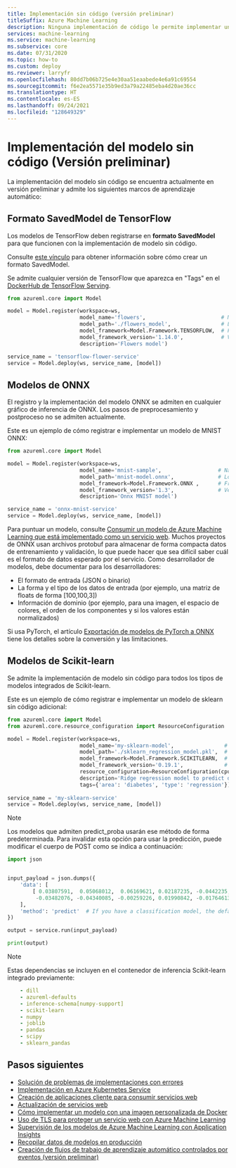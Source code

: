 ```yaml
---
title: Implementación sin código (versión preliminar)
titleSuffix: Azure Machine Learning
description: Ninguna implementación de código le permite implementar un modelo como servicio web sin tener que crear manualmente un script de entrada.
services: machine-learning
ms.service: machine-learning
ms.subservice: core
ms.date: 07/31/2020
ms.topic: how-to
ms.custom: deploy
ms.reviewer: larryfr
ms.openlocfilehash: 80dd7b06b725e4e30aa51eaabede4e6a91c69554
ms.sourcegitcommit: f6e2ea5571e35b9ed3a79a22485eba4d20ae36cc
ms.translationtype: HT
ms.contentlocale: es-ES
ms.lasthandoff: 09/24/2021
ms.locfileid: "128649329"
---
```

# <a name="no-code-model-deployment-preview"></a>Implementación del modelo sin código (Versión preliminar)

La implementación del modelo sin código se encuentra actualmente en versión preliminar y admite los siguientes marcos de aprendizaje automático:

## <a name="tensorflow-savedmodel-format"></a>Formato SavedModel de TensorFlow
Los modelos de TensorFlow deben registrarse en **formato SavedModel** para que funcionen con la implementación de modelo sin código.

Consulte [este vínculo](https://www.tensorflow.org/guide/saved_model) para obtener información sobre cómo crear un formato SavedModel.

Se admite cualquier versión de TensorFlow que aparezca en "Tags" en el [DockerHub de TensorFlow Serving](https://registry.hub.docker.com/r/tensorflow/serving/tags).

```python
from azureml.core import Model

model = Model.register(workspace=ws,
                       model_name='flowers',                        # Name of the registered model in your workspace.
                       model_path='./flowers_model',                # Local Tensorflow SavedModel folder to upload and register as a model.
                       model_framework=Model.Framework.TENSORFLOW,  # Framework used to create the model.
                       model_framework_version='1.14.0',            # Version of Tensorflow used to create the model.
                       description='Flowers model')

service_name = 'tensorflow-flower-service'
service = Model.deploy(ws, service_name, [model])
```

## <a name="onnx-models"></a>Modelos de ONNX

El registro y la implementación del modelo ONNX se admiten en cualquier gráfico de inferencia de ONNX. Los pasos de preprocesamiento y postproceso no se admiten actualmente.

Este es un ejemplo de cómo registrar e implementar un modelo de MNIST ONNX:

```python
from azureml.core import Model

model = Model.register(workspace=ws,
                       model_name='mnist-sample',                  # Name of the registered model in your workspace.
                       model_path='mnist-model.onnx',              # Local ONNX model to upload and register as a model.
                       model_framework=Model.Framework.ONNX ,      # Framework used to create the model.
                       model_framework_version='1.3',              # Version of ONNX used to create the model.
                       description='Onnx MNIST model')

service_name = 'onnx-mnist-service'
service = Model.deploy(ws, service_name, [model])
```

Para puntuar un modelo, consulte [Consumir un modelo de Azure Machine Learning que está implementado como un servicio web](./how-to-consume-web-service.md). Muchos proyectos de ONNX usan archivos protobuf para almacenar de forma compacta datos de entrenamiento y validación, lo que puede hacer que sea difícil saber cuál es el formato de datos esperado por el servicio. Como desarrollador de modelos, debe documentar para los desarrolladores:

* El formato de entrada (JSON o binario)
* La forma y el tipo de los datos de entrada (por ejemplo, una matriz de floats de forma [100,100,3])
* Información de dominio (por ejemplo, para una imagen, el espacio de colores, el orden de los componentes y si los valores están normalizados)

Si usa PyTorch, el artículo [Exportación de modelos de PyTorch a ONNX](https://github.com/onnx/tutorials/blob/master/tutorials/PytorchOnnxExport.ipynb) tiene los detalles sobre la conversión y las limitaciones. 

## <a name="scikit-learn-models"></a>Modelos de Scikit-learn

Se admite la implementación de modelo sin código para todos los tipos de modelos integrados de Scikit-learn.

Este es un ejemplo de cómo registrar e implementar un modelo de sklearn sin código adicional:

```python
from azureml.core import Model
from azureml.core.resource_configuration import ResourceConfiguration

model = Model.register(workspace=ws,
                       model_name='my-sklearn-model',                # Name of the registered model in your workspace.
                       model_path='./sklearn_regression_model.pkl',  # Local file to upload and register as a model.
                       model_framework=Model.Framework.SCIKITLEARN,  # Framework used to create the model.
                       model_framework_version='0.19.1',             # Version of scikit-learn used to create the model.
                       resource_configuration=ResourceConfiguration(cpu=1, memory_in_gb=0.5),
                       description='Ridge regression model to predict diabetes progression.',
                       tags={'area': 'diabetes', 'type': 'regression'})
                       
service_name = 'my-sklearn-service'
service = Model.deploy(ws, service_name, [model])
```

> [!NOTE]
> Los modelos que admiten predict_proba usarán ese método de forma predeterminada. Para invalidar esta opción para usar la predicción, puede modificar el cuerpo de POST como se indica a continuación:

```python
import json


input_payload = json.dumps({
    'data': [
        [ 0.03807591,  0.05068012,  0.06169621, 0.02187235, -0.0442235,
         -0.03482076, -0.04340085, -0.00259226, 0.01990842, -0.01764613]
    ],
    'method': 'predict'  # If you have a classification model, the default behavior is to run 'predict_proba'.
})

output = service.run(input_payload)

print(output)
```

> [!NOTE]
> Estas dependencias se incluyen en el contenedor de inferencia Scikit-learn integrado previamente:

```yaml
    - dill
    - azureml-defaults
    - inference-schema[numpy-support]
    - scikit-learn
    - numpy
    - joblib
    - pandas
    - scipy
    - sklearn_pandas
```
## <a name="next-steps"></a>Pasos siguientes

* [Solución de problemas de implementaciones con errores](how-to-troubleshoot-deployment.md)
* [Implementación en Azure Kubernetes Service](how-to-deploy-azure-kubernetes-service.md)
* [Creación de aplicaciones cliente para consumir servicios web](how-to-consume-web-service.md)
* [Actualización de servicios web](how-to-deploy-update-web-service.md)
* [Cómo implementar un modelo con una imagen personalizada de Docker](./how-to-deploy-custom-container.md)
* [Uso de TLS para proteger un servicio web con Azure Machine Learning](how-to-secure-web-service.md)
* [Supervisión de los modelos de Azure Machine Learning con Application Insights](how-to-enable-app-insights.md)
* [Recopilar datos de modelos en producción](how-to-enable-data-collection.md)
* [Creación de flujos de trabajo de aprendizaje automático controlados por eventos (versión preliminar)](how-to-use-event-grid.md)